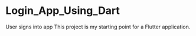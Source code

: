 # Login_App_Using_Dart
User signs into app
This project is my starting point for a Flutter application.
